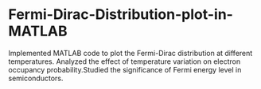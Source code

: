 # Fermi-Dirac-Distribution-plot-in-MATLAB
Implemented MATLAB code to plot the Fermi-Dirac distribution at different temperatures. Analyzed the effect of temperature variation on electron occupancy probability.Studied the significance of Fermi energy level in semiconductors.
